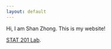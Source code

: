 ```yaml
---
layout: default
---
```


Hi, I am Shan Zhong. This is my website!

[STAT 201 Lab](https://github.com/Shanlearning/Stat201).
